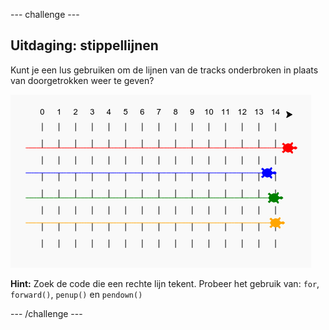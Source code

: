 --- challenge ---

## Uitdaging: stippellijnen

Kunt je een lus gebruiken om de lijnen van de tracks onderbroken in plaats van doorgetrokken weer te geven?

![screenshot](images/race-finished.png)

**Hint:** Zoek de code die een rechte lijn tekent. Probeer het gebruik van: `for`, `forward()`, `penup()` en `pendown() `

--- /challenge ---